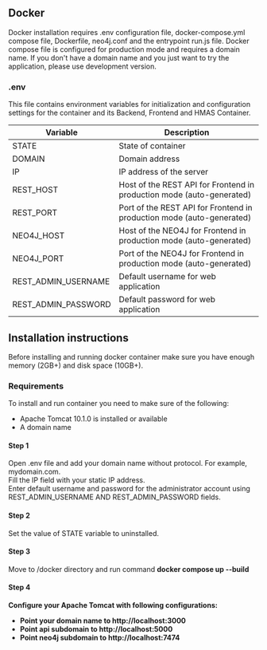 ## Docker

Docker installation requires .env configuration file, docker-compose.yml compose file, Dockerfile, neo4j.conf and the entrypoint run.js file. Docker compose file is configured for production mode and requires a domain name. If you don't have a domain name and you just want to try the application, please use development version. 

### .env

This file contains environment variables for initialization and configuration settings for the container and its Backend, Frontend and HMAS Container.

| Variable   | Description                                                              |
|--------|-------------------------------------------------------------------------|
| STATE |   State of container     || installed or uninstalled                                                                 |
| DOMAIN | Domain address || Default is localhost |
| IP | IP address of the server || Default is localhost |
| REST_HOST  | Host of the REST API for Frontend in production mode (auto-generated)|
| REST_PORT | Port of the REST API for Frontend in production mode (auto-generated)|
| NEO4J_HOST | Host of the NEO4J for Frontend in production mode (auto-generated)|
| NEO4J_PORT | Port of the NEO4J for Frontend in production mode (auto-generated)|
| REST_ADMIN_USERNAME | Default username for web application |
| REST_ADMIN_PASSWORD | Default password for web application |


## Installation instructions

Before installing and running docker container make sure you have enough memory (2GB+) and disk space (10GB+). <br/>

### Requirements

To install and run container you need to make sure of the following:

* Apache Tomcat 10.1.0 is installed or available 
* A domain name

#### Step 1
Open .env file and add your domain name without protocol. For example, mydomain.com. <br>Fill the IP field with your static IP address.<br>Enter default username and password for the administrator account using REST_ADMIN_USERNAME AND REST_ADMIN_PASSWORD fields. 

#### Step 2
Set the value of STATE variable to uninstalled. 

#### Step 3
Move to /docker directory and run command <b>docker compose up --build<b/>

#### Step 4
Configure your Apache Tomcat with following configurations:
  - Point your domain name to http://localhost:3000
  - Point api subdomain to http://localhost:5000
  - Point neo4j subdomain to http://localhost:7474
